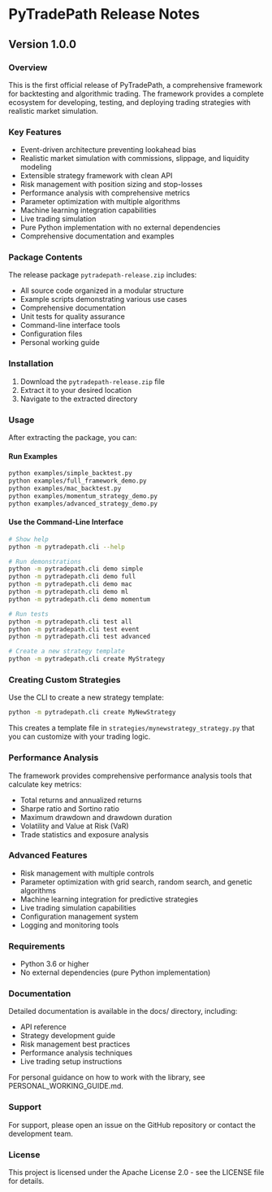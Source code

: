 # PyTradePath Release Notes

## Version 1.0.0

### Overview
This is the first official release of PyTradePath, a comprehensive framework for backtesting and algorithmic trading. The framework provides a complete ecosystem for developing, testing, and deploying trading strategies with realistic market simulation.

### Key Features
- Event-driven architecture preventing lookahead bias
- Realistic market simulation with commissions, slippage, and liquidity modeling
- Extensible strategy framework with clean API
- Risk management with position sizing and stop-losses
- Performance analysis with comprehensive metrics
- Parameter optimization with multiple algorithms
- Machine learning integration capabilities
- Live trading simulation
- Pure Python implementation with no external dependencies
- Comprehensive documentation and examples

### Package Contents
The release package `pytradepath-release.zip` includes:
- All source code organized in a modular structure
- Example scripts demonstrating various use cases
- Comprehensive documentation
- Unit tests for quality assurance
- Command-line interface tools
- Configuration files
- Personal working guide

### Installation
1. Download the `pytradepath-release.zip` file
2. Extract it to your desired location
3. Navigate to the extracted directory

### Usage
After extracting the package, you can:

#### Run Examples
```bash
python examples/simple_backtest.py
python examples/full_framework_demo.py
python examples/mac_backtest.py
python examples/momentum_strategy_demo.py
python examples/advanced_strategy_demo.py
```

#### Use the Command-Line Interface
```bash
# Show help
python -m pytradepath.cli --help

# Run demonstrations
python -m pytradepath.cli demo simple
python -m pytradepath.cli demo full
python -m pytradepath.cli demo mac
python -m pytradepath.cli demo ml
python -m pytradepath.cli demo momentum

# Run tests
python -m pytradepath.cli test all
python -m pytradepath.cli test event
python -m pytradepath.cli test advanced

# Create a new strategy template
python -m pytradepath.cli create MyStrategy
```

### Creating Custom Strategies
Use the CLI to create a new strategy template:
```bash
python -m pytradepath.cli create MyNewStrategy
```

This creates a template file in `strategies/mynewstrategy_strategy.py` that you can customize with your trading logic.

### Performance Analysis
The framework provides comprehensive performance analysis tools that calculate key metrics:
- Total returns and annualized returns
- Sharpe ratio and Sortino ratio
- Maximum drawdown and drawdown duration
- Volatility and Value at Risk (VaR)
- Trade statistics and exposure analysis

### Advanced Features
- Risk management with multiple controls
- Parameter optimization with grid search, random search, and genetic algorithms
- Machine learning integration for predictive strategies
- Live trading simulation capabilities
- Configuration management system
- Logging and monitoring tools

### Requirements
- Python 3.6 or higher
- No external dependencies (pure Python implementation)

### Documentation
Detailed documentation is available in the docs/ directory, including:
- API reference
- Strategy development guide
- Risk management best practices
- Performance analysis techniques
- Live trading setup instructions

For personal guidance on how to work with the library, see PERSONAL_WORKING_GUIDE.md.

### Support
For support, please open an issue on the GitHub repository or contact the development team.

### License
This project is licensed under the Apache License 2.0 - see the LICENSE file for details.